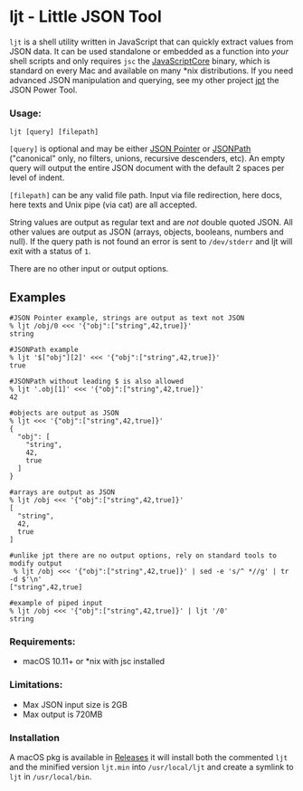 # ljt - Little JSON Tool 

`ljt` is a shell utility written in JavaScript that can quickly extract values from JSON data. It can be used standalone or embedded as a function into _your_ shell scripts and only requires `jsc` the [JavaScriptCore](https://trac.webkit.org/wiki/JavaScriptCore) binary, which is standard on every Mac and available on many \*nix distributions. If you need advanced JSON manipulation and querying, see my other project [jpt](https://github.com/brunerd/jpt) the JSON Power Tool.

### Usage: 
`ljt [query] [filepath]`

`[query]` is optional and may be either [JSON Pointer](https://datatracker.ietf.org/doc/html/rfc6901) or [JSONPath](https://datatracker.ietf.org/doc/draft-ietf-jsonpath-base/) ("canonical" only, no filters, unions, recursive descenders, etc). An empty query will output the entire JSON document with the default 2 spaces per level of indent.

`[filepath]` can be any valid file path. Input via file redirection, here docs, here texts and Unix pipe (via cat) are all accepted.

String values are output as regular text and are _not_ double quoted JSON. All other values are output as JSON (arrays, objects, booleans, numbers and null). If the query path is not found an error is sent to `/dev/stderr` and ljt will exit with a status of `1`.

There are no other input or output options.

## Examples
```
#JSON Pointer example, strings are output as text not JSON
% ljt /obj/0 <<< '{"obj":["string",42,true]}'
string

#JSONPath example
% ljt '$["obj"][2]' <<< '{"obj":["string",42,true]}'
true

#JSONPath without leading $ is also allowed
% ljt '.obj[1]' <<< '{"obj":["string",42,true]}'
42

#objects are output as JSON
% ljt <<< '{"obj":["string",42,true]}'                                                                               
{
  "obj": [
    "string",
    42,
    true
  ]
}

#arrays are output as JSON
% ljt /obj <<< '{"obj":["string",42,true]}'
[
  "string",
  42,
  true
]

#unlike jpt there are no output options, rely on standard tools to modify output
 % ljt /obj <<< '{"obj":["string",42,true]}' | sed -e 's/^ *//g' | tr -d $'\n'
["string",42,true]

#example of piped input
% ljt /obj <<< '{"obj":["string",42,true]}' | ljt '/0'  
string
```

### Requirements:
* macOS 10.11+ or \*nix with jsc installed

### Limitations:
* Max JSON input size is 2GB
* Max output is 720MB

### Installation
A macOS pkg is available in [Releases](https://github.com/brunerd/ljt/releases) it will install both the commented `ljt` and the minified version `ljt.min` into `/usr/local/ljt` and create a symlink to `ljt` in `/usr/local/bin`.
